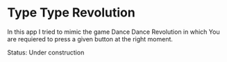 <H1>Type Type Revolution</H1>
<p>In this app I tried to mimic the game Dance Dance Revolution in which You are requiered to press a given button at the right moment.</p>
<p>Status: Under construction</p>
